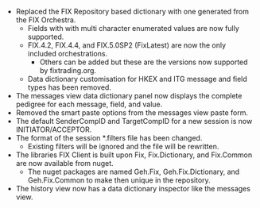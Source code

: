 * Replaced the FIX Repository based dictionary with one generated from the FIX Orchestra.
	* Fields with with multi character enumerated values are now fully supported.
	* FIX.4.2, FIX.4.4, and FIX.5.0SP2 (FixLatest) are now the only included orchestrations.
		* Others can be added but these are the versions now supported by fixtrading.org.
	* Data dictionary customisation for HKEX and ITG message and field types has been removed.
* The messages view data dictionary panel now displays the complete pedigree for each message, field, and value.
* Removed the smart paste options from the messages view paste form.
* The default SenderCompID and TargetCompID for a new session is now INITIATOR/ACCEPTOR.
* The format of the session *.filters file has been changed.
	* Existing filters will be ignored and the file will be rewritten.
*	The libraries FIX Client is built upon Fix, Fix.Dictionary, and Fix.Common are now available from nuget.
	* The nuget packages are named Geh.Fix, Geh.Fix.Dictionary, and Geh.Fix.Common to make then unique in the repository.
* The history view now has a data dictionary inspector like the messages view.
